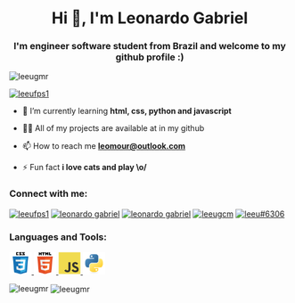 <h1 align="center">Hi 👋, I'm Leonardo Gabriel</h1>
<h3 align="center">I'm engineer software student from Brazil and welcome to my github profile :)</h3>

<p align="left"> <img src="https://komarev.com/ghpvc/?username=leeugmr&label=Profile%20views&color=0e75b6&style=flat" alt="leeugmr" /> </p>

<p align="left"> <a href="https://twitter.com/leeufps1" target="blank"><img src="https://img.shields.io/twitter/follow/leeufps1?logo=twitter&style=for-the-badge" alt="leeufps1" /></a> </p>

- 🌱 I’m currently learning **html, css, python and javascript**

- 👨‍💻 All of my projects are available at in my github

- 📫 How to reach me **leomour@outlook.com**

- ⚡ Fun fact **i love cats and play \o/**

<h3 align="left">Connect with me:</h3>
<p align="left">
<a href="https://twitter.com/leeufps1" target="blank"><img align="center" src="https://raw.githubusercontent.com/rahuldkjain/github-profile-readme-generator/master/src/images/icons/Social/twitter.svg" alt="leeufps1" height="30" width="40" /></a>
<a href="https://linkedin.com/in/leonardo gabriel" target="blank"><img align="center" src="https://raw.githubusercontent.com/rahuldkjain/github-profile-readme-generator/master/src/images/icons/Social/linked-in-alt.svg" alt="leonardo gabriel" height="30" width="40" /></a>
<a href="https://fb.com/leonardo gabriel" target="blank"><img align="center" src="https://raw.githubusercontent.com/rahuldkjain/github-profile-readme-generator/master/src/images/icons/Social/facebook.svg" alt="leonardo gabriel" height="30" width="40" /></a>
<a href="https://instagram.com/leeugcm" target="blank"><img align="center" src="https://raw.githubusercontent.com/rahuldkjain/github-profile-readme-generator/master/src/images/icons/Social/instagram.svg" alt="leeugcm" height="30" width="40" /></a>
<a href="https://discord.gg/leeu#6306" target="blank"><img align="center" src="https://raw.githubusercontent.com/rahuldkjain/github-profile-readme-generator/master/src/images/icons/Social/discord.svg" alt="leeu#6306" height="30" width="40" /></a>
</p>

<h3 align="left">Languages and Tools:</h3>
<p align="left"> <a href="https://www.w3schools.com/css/" target="_blank" rel="noreferrer"> <img src="https://raw.githubusercontent.com/devicons/devicon/master/icons/css3/css3-original-wordmark.svg" alt="css3" width="40" height="40"/> </a> <a href="https://www.w3.org/html/" target="_blank" rel="noreferrer"> <img src="https://raw.githubusercontent.com/devicons/devicon/master/icons/html5/html5-original-wordmark.svg" alt="html5" width="40" height="40"/> </a> <a href="https://developer.mozilla.org/en-US/docs/Web/JavaScript" target="_blank" rel="noreferrer"> <img src="https://raw.githubusercontent.com/devicons/devicon/master/icons/javascript/javascript-original.svg" alt="javascript" width="40" height="40"/> </a> <a href="https://www.python.org" target="_blank" rel="noreferrer"> <img src="https://raw.githubusercontent.com/devicons/devicon/master/icons/python/python-original.svg" alt="python" width="40" height="40"/> </a> </p>

<p><img align="left" src="https://github-readme-stats.vercel.app/api/top-langs?username=leeugmr&show_icons=true&locale=en&layout=compact" alt="leeugmr" /></p>

<p>&nbsp;<img align="center" src="https://github-readme-stats.vercel.app/api?username=leeugmr&show_icons=true&locale=en" alt="leeugmr" /></p>
